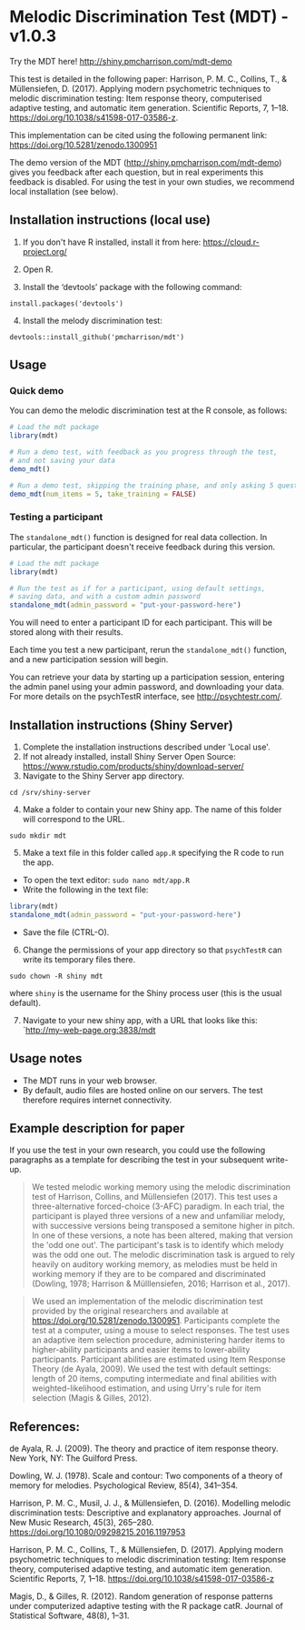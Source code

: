 # Melodic Discrimination Test (MDT) - v1.0.3

Try the MDT here! http://shiny.pmcharrison.com/mdt-demo

This test is detailed in the following paper: Harrison, P. M. C., Collins, T., & Müllensiefen, D. (2017). 
Applying modern psychometric techniques to melodic discrimination testing: 
Item response theory, computerised adaptive testing, and automatic item generation. 
Scientific Reports, 7, 1–18. https://doi.org/10.1038/s41598-017-03586-z.

This implementation can be cited using the following permanent link:
https://doi.org/10.5281/zenodo.1300951 

The demo version of the MDT  (http://shiny.pmcharrison.com/mdt-demo)
gives you feedback after each question,
but in real experiments this feedback is disabled.
For using the test in your own studies, we recommend local installation (see below).

## Installation instructions (local use)

1. If you don't have R installed, install it from here: https://cloud.r-project.org/

2. Open R.

3. Install the ‘devtools’ package with the following command:

`install.packages('devtools')`

4. Install the melody discrimination test:

`devtools::install_github('pmcharrison/mdt')`

## Usage

### Quick demo 

You can demo the melodic discrimination test at the R console, as follows:

``` r
# Load the mdt package
library(mdt)

# Run a demo test, with feedback as you progress through the test,
# and not saving your data
demo_mdt()

# Run a demo test, skipping the training phase, and only asking 5 questions
demo_mdt(num_items = 5, take_training = FALSE)
```

### Testing a participant

The `standalone_mdt()` function is designed for real data collection.
In particular, the participant doesn't receive feedback during this version.

``` r
# Load the mdt package
library(mdt)

# Run the test as if for a participant, using default settings,
# saving data, and with a custom admin password
standalone_mdt(admin_password = "put-your-password-here")
```

You will need to enter a participant ID for each participant.
This will be stored along with their results.

Each time you test a new participant,
rerun the `standalone_mdt()` function,
and a new participation session will begin.

You can retrieve your data by starting up a participation session,
entering the admin panel using your admin password,
and downloading your data.
For more details on the psychTestR interface, 
see http://psychtestr.com/.

## Installation instructions (Shiny Server)

1. Complete the installation instructions described under 'Local use'.
2. If not already installed, install Shiny Server Open Source:
https://www.rstudio.com/products/shiny/download-server/
3. Navigate to the Shiny Server app directory.

`cd /srv/shiny-server`

4. Make a folder to contain your new Shiny app.
The name of this folder will correspond to the URL.

`sudo mkdir mdt`

5. Make a text file in this folder called `app.R`
specifying the R code to run the app.

- To open the text editor: `sudo nano mdt/app.R`
- Write the following in the text file:

``` r
library(mdt)
standalone_mdt(admin_password = "put-your-password-here")
```

- Save the file (CTRL-O).

6. Change the permissions of your app directory so that `psychTestR`
can write its temporary files there.

`sudo chown -R shiny mdt`

where `shiny` is the username for the Shiny process user
(this is the usual default).

7. Navigate to your new shiny app, with a URL that looks like this:
`http://my-web-page.org:3838/mdt

## Usage notes

- The MDT runs in your web browser.
- By default, audio files are hosted online on our servers.
The test therefore requires internet connectivity.

## Example description for paper

If you use the test in your own research, you could use the following
paragraphs as a template for describing the test in your subsequent write-up.

> We tested melodic working memory using the melodic discrimination test of Harrison, Collins, and Müllensiefen (2017). This test uses a three-alternative forced-choice (3-AFC) paradigm.  In each trial, the participant is played three versions of a new and unfamiliar melody, with successive versions being transposed a semitone higher in pitch. In one of these versions, a note has been altered, making that version the 'odd one out'. The participant's task is to identify which melody was the odd one out. The melodic discrimination task is argued to rely heavily on auditory working memory, as melodies must be held in working memory if they are to be compared and discriminated (Dowling, 1978; Harrison & Mülllensiefen, 2016; Harrison et al., 2017). 

> We used an implementation of the melodic discrimination test provided by the original researchers and available at https://doi.org/10.5281/zenodo.1300951. Participants complete the test at a computer, using a mouse to select responses. The test uses an adaptive item selection procedure, administering harder items to higher-ability participants and easier items to lower-ability participants. Participant abilities are estimated using Item Response Theory (de Ayala, 2009). We used the test with default settings: length of 20 items, computing intermediate and final abilities with weighted-likelihood estimation, and using Urry's rule for item selection
(Magis & Gilles, 2012).

## References:

de Ayala, R. J. (2009). The theory and practice of item response theory. New York, NY: The Guilford Press.

Dowling, W. J. (1978). Scale and contour: Two components of a theory of memory for melodies. Psychological Review, 85(4), 341–354.

Harrison, P. M. C., Musil, J. J., & Müllensiefen, D. (2016). Modelling melodic discrimination tests: Descriptive and explanatory approaches. Journal of New Music Research, 45(3), 265–280. https://doi.org/10.1080/09298215.2016.1197953

Harrison, P. M. C., Collins, T., & Müllensiefen, D. (2017). Applying modern psychometric techniques to melodic discrimination testing: Item response theory, computerised adaptive testing, and automatic item generation. Scientific Reports, 7, 1–18. https://doi.org/10.1038/s41598-017-03586-z

Magis, D., & Gilles, R. (2012). Random generation of response patterns under computerized adaptive testing with the R package catR. Journal of Statistical Software, 48(8), 1–31.
